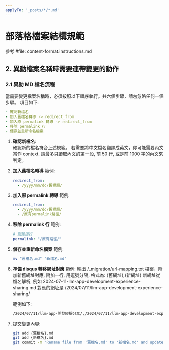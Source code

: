 ```yaml
---
applyTo: '_posts/*/*.md'
---
```


# 部落格檔案結構規範

參考 #file: content-format.instructions.md


## 2. 異動檔案名稱時需要連帶變更的動作

### 2.1 異動 MD 檔名流程

當需要變更檔案名稱時，必須按照以下順序執行。共六個步驟，請勿忽略任何一個步驟。
項目如下:

```yaml
- 確認新檔名
- 加入舊檔名轉導 -> redirect_from
- 加入原 permalink 轉導 -> redirect_from
- 移除 permalink 行
- 儲存並重新命名檔案
```


1. **確認新檔名**:  
確認新的檔名符合上述規範。
若需要將中文檔名翻譯成英文，你可能需要內文當作 context.
請最多只讀取內文的第一段, 前 50 行, 或是前 1000 字的內文來判定。


2. **加入舊檔名轉導** 範例:
   ```yaml
   redirect_from:
     - /yyyy/mm/dd/舊標題/
   ```

3. **加入原 permalink 轉導** 範例:
   ```yaml
   redirect_from:
     - /yyyy/mm/dd/舊標題/
     - /原有permalink路徑/
   ```

4. **移除 permalink 行** 範例:
   ```yaml
   # 刪除這行
   permalink: "/原有路徑/"
   ```

5. **儲存並重新命名檔案** 範例:
   ```bash
   mv "舊檔名.md" "新檔名.md"
   ```

6. **準備 disqus 轉移網址對應** 範例:
   輸出 /_migration/url-mapping.txt 檔案，附加新舊網址對應, 附加一行, 用逗號分隔, 格式為: {舊網址},{新網址}
   新網址從檔名解析, 例如 2024-07-11-llm-app-development-experience-sharing.md 對應的網址是 /2024/07/11/llm-app-development-experience-sharing/

   範例如下:
   ```txt
   /2024/07/11/llm-app-開發經驗分享/,/2024/07/11/llm-app-development-experience-sharing/
   ```

7. 提交變更內容:
   ```bash
   git add {舊檔名}.md
   git add {新檔名}.md
   git commit -m "Rename file from '舊檔名.md' to '新檔名.md' and update redirects"
   ```
